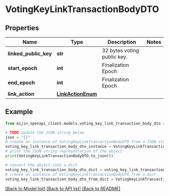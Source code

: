 # VotingKeyLinkTransactionBodyDTO


## Properties

Name | Type | Description | Notes
------------ | ------------- | ------------- | -------------
**linked_public_key** | **str** | 32 bytes voting public key. | 
**start_epoch** | **int** | Finalization Epoch | 
**end_epoch** | **int** | Finalization Epoch | 
**link_action** | [**LinkActionEnum**](LinkActionEnum.md) |  | 

## Example

```python
from mijin_openapi_client.models.voting_key_link_transaction_body_dto import VotingKeyLinkTransactionBodyDTO

# TODO update the JSON string below
json = "{}"
# create an instance of VotingKeyLinkTransactionBodyDTO from a JSON string
voting_key_link_transaction_body_dto_instance = VotingKeyLinkTransactionBodyDTO.from_json(json)
# print the JSON string representation of the object
print(VotingKeyLinkTransactionBodyDTO.to_json())

# convert the object into a dict
voting_key_link_transaction_body_dto_dict = voting_key_link_transaction_body_dto_instance.to_dict()
# create an instance of VotingKeyLinkTransactionBodyDTO from a dict
voting_key_link_transaction_body_dto_from_dict = VotingKeyLinkTransactionBodyDTO.from_dict(voting_key_link_transaction_body_dto_dict)
```
[[Back to Model list]](../README.md#documentation-for-models) [[Back to API list]](../README.md#documentation-for-api-endpoints) [[Back to README]](../README.md)


